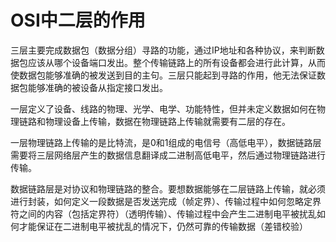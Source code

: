 # OSI中二层的作用

三层主要完成数据包（数据分组）寻路的功能，通过IP地址和各种协议，来判断数据包应该从哪个设备端口发出。整个传输链路上的所有设备都会进行此计算，从而使数据包能够准确的被发送到目的主句。三层只能起到寻路的作用，他无法保证数据包能够准确的被设备从指定接口发出。

一层定义了设备、线路的物理、光学、电学、功能特性，但并未定义数据如何在物理链路和物理设备上传输，数据在物理链路上传输就需要有二层的存在。

一层物理链路上传输的是比特流，是0和1组成的电信号（高低电平），数据链路层需要将三层网络层产生的数据信息翻译成二进制高低电平，然后通过物理链路进行传输。

数据链路层是对协议和物理链路的整合。要想数据能够在二层链路上传输，就必须进行封装，如何定义一段数据是否发送完成（帧定界）、传输过程中如何忽略定界符之间的内容（包括定界符）（透明传输）、传输过程中会产生二进制电平被扰乱如何才能保证在二进制电平被扰乱的情况下，仍然可靠的传输数据（差错校验）


